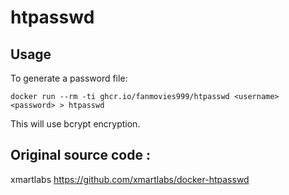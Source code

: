 # htpasswd

## Usage

To generate a password file:

```shell
docker run --rm -ti ghcr.io/fanmovies999/htpasswd <username> <password> > htpasswd
```

This will use bcrypt encryption.

## Original source code :
   xmartlabs
   https://github.com/xmartlabs/docker-htpasswd
   
